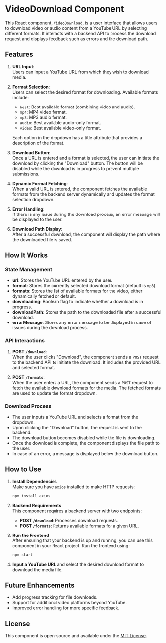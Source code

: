 # VideoDownload Component

This React component, `VideoDownload`, is a user interface that allows users to download video or audio content from a YouTube URL by selecting different formats. It interacts with a backend API to process the download request and displays feedback such as errors and the download path.

## Features

1. **URL Input**:  
   Users can input a YouTube URL from which they wish to download media.
   
2. **Format Selection**:  
   Users can select the desired format for downloading. Available formats include:
   - `best`: Best available format (combining video and audio).
   - `mp4`: MP4 video format.
   - `mp3`: MP3 audio format.
   - `audio`: Best available audio-only format.
   - `video`: Best available video-only format.

   Each option in the dropdown has a title attribute that provides a description of the format.

3. **Download Button**:  
   Once a URL is entered and a format is selected, the user can initiate the download by clicking the "Download" button. The button will be disabled while the download is in progress to prevent multiple submissions.

4. **Dynamic Format Fetching**:  
   When a valid URL is entered, the component fetches the available formats from the backend server dynamically and updates the format selection dropdown.

5. **Error Handling**:  
   If there is any issue during the download process, an error message will be displayed to the user.

6. **Download Path Display**:  
   After a successful download, the component will display the path where the downloaded file is saved.

## How It Works

### State Management

- **url**: Stores the YouTube URL entered by the user.
- **format**: Stores the currently selected download format (default is `mp3`).
- **formats**: Stores the list of available formats for the video, either dynamically fetched or default.
- **downloading**: Boolean flag to indicate whether a download is in progress.
- **downloadPath**: Stores the path to the downloaded file after a successful download.
- **errorMessage**: Stores any error message to be displayed in case of issues during the download process.

### API Interactions

1. **POST `/download`**:  
   When the user clicks "Download", the component sends a `POST` request to the backend API to initiate the download. It includes the provided URL and selected format.

2. **POST `/formats`**:  
   When the user enters a URL, the component sends a `POST` request to fetch the available download formats for the media. The fetched formats are used to update the format dropdown.

### Download Process

- The user inputs a YouTube URL and selects a format from the dropdown.
- Upon clicking the "Download" button, the request is sent to the backend.
- The download button becomes disabled while the file is downloading.
- Once the download is complete, the component displays the file path to the user.
- In case of an error, a message is displayed below the download button.

## How to Use

1. **Install Dependencies**  
   Make sure you have `axios` installed to make HTTP requests:

   ```bash
   npm install axios
   ```

2. **Backend Requirements**  
   This component requires a backend server with two endpoints:
   - **POST `/download`**: Processes download requests.
   - **POST `/formats`**: Returns available formats for a given URL.

3. **Run the Frontend**  
   After ensuring that your backend is up and running, you can use this component in your React project. Run the frontend using:

   ```bash
   npm start
   ```

4. **Input a YouTube URL** and select the desired download format to download the media file.

## Future Enhancements

- Add progress tracking for file downloads.
- Support for additional video platforms beyond YouTube.
- Improved error handling for more specific feedback.

## License

This component is open-source and available under the [MIT License](./LICENSE).